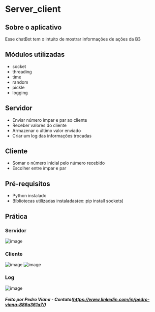 # Server_client
##  Sobre o aplicativo
 Esse chatBot tem o intuíto de mostrar informações de ações da B3

##  Módulos utilizadas
- socket
- threading
- time
- random
- pickle
- logging


##  Servidor
- Enviar número ímpar e par ao cliente
- Receber valores do cliente
- Armazenar o último valor enviado
- Criar um log das informações trocadas 

##  Cliente
- Somar o número inicial pelo número recebido
- Escolher entre ímpar e par

## Pré-requisitos
- Python instalado
- Bibliotecas utilizadas instaladas(ex: pip install sockets)


## Prática

### Servidor
![image](https://user-images.githubusercontent.com/64927495/115974878-5a7eab80-a536-11eb-9ad4-8404ee5a19a6.png)
### Cliente

![image](https://user-images.githubusercontent.com/64927495/115974884-6e2a1200-a536-11eb-8398-6b2c0e5a0dd0.png)
![image](https://user-images.githubusercontent.com/64927495/115974889-73875c80-a536-11eb-8099-4e1357754ce1.png)
### Log

![image](https://user-images.githubusercontent.com/64927495/115974901-81d57880-a536-11eb-9a9a-6eea1f27916d.png)


#####  Feito por Pedro Viana - Contato(https://www.linkedin.com/in/pedro-viana-886a361a7/)
